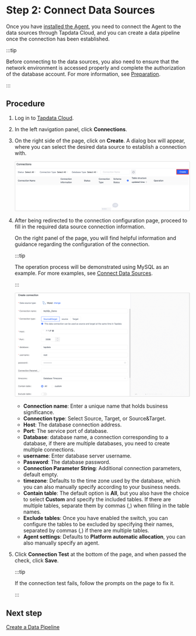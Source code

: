 # Step 2: Connect Data Sources

Once you have [installed the Agent](install-agent), you need to connect the Agent to the data sources through Tapdata Cloud, and you can create a data pipeline once the connection has been established.

:::tip

Before connecting to the data sources, you also need to ensure that the network environment is accessed properly and complete the authorization of the database account. For more information, see [Preparation](../prerequisites/README.md).

:::

## Procedure

1. Log in to [Tapdata Cloud](https://cloud.tapdata.io/).

2. In the left navigation panel, click **Connections**.

3. On the right side of the page, click on **Create**. A dialog box will appear, where you can select the desired data source to establish a connection with.

   ![](../images/connect_database_demo.png)

4. After being redirected to the connection configuration page, proceed to fill in the required data source connection information. 

   On the right panel of the page, you will find helpful information and guidance regarding the configuration of the connection.

   :::tip

   The operation process will be demonstrated using MySQL as an example. For more examples, see [Connect Data Sources](../user-guide/connect-database/README.md).

   :::

   ![Connection configuration example](../images/mysql_connection_demo.png)

   * **Connection name**: Enter a unique name that holds business significance.
   * **Connection type**: Select Source, Target, or Source&Target.
   * **Host**: The database connection address.
   * **Port**: The service port of database.
   * **Database**: database name, a connection corresponding to a database, if there are multiple databases, you need to create multiple connections.
   * **username**: Enter database server username.
   * **Password**: The database password.
   * **Connection Parameter String**: Additional connection parameters, default empty.
   * **timezone**: Defaults to the time zone used by the database, which you can also manually specify according to your business needs.
   * **Contain table**: The default option is **All**, but you also have the choice to select **Custom** and specify the included tables. If there are multiple tables, separate them by commas (,) when filling in the table names.
   * **Exclude tables**: Once you have enabled the switch, you can configure the tables to be excluded by specifying their names, separated by commas (,) if there are multiple tables.
   * **Agent settings**: Defaults to **Platform automatic allocation**, you can also manually specify an agent.

5. Click **Connection Test** at the bottom of the page, and when passed the check, click **Save**.

   :::tip

   If the connection test fails, follow the prompts on the page to fix it.

   :::



## Next step

[Create a Data Pipeline](create-task)